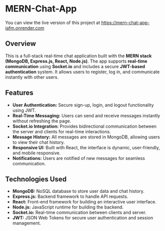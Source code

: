 # MERN-Chat-App
You can view the live version of this project at https://mern-chat-app-iafm.onrender.com

## Overview
This is a full-stack real-time chat application built with the **MERN stack (MongoDB, Express.js, React, Node.js)**. The app supports **real-time communication** using **Socket.io** and includes a secure **JWT-based authentication** system. It allows users to register, log in, and communicate instantly with other users.

## Features
- **User Authentication:** Secure sign-up, login, and logout functionality using JWT.
- **Real-Time Messaging:** Users can send and receive messages instantly without refreshing the page.
- **Socket.io Integration:** Provides bidirectional communication between the server and clients for real-time interactions.
- **Message History:** All messages are stored in MongoDB, allowing users to view their chat history.
- **Responsive UI:** Built with React, the interface is dynamic, user-friendly, and mobile responsive.
- **Notifications:** Users are notified of new messages for seamless communication.

## Technologies Used
- **MongoDB:** NoSQL database to store user data and chat history.
- **Express.js:** Backend framework to handle API requests.
- **React:** Front-end framework for building an interactive user interface.
- **Node.js:** JavaScript runtime for building the backend.
- **Socket.io:** Real-time communication between clients and server.
- **JWT:** JSON Web Tokens for secure user authentication and session management.
